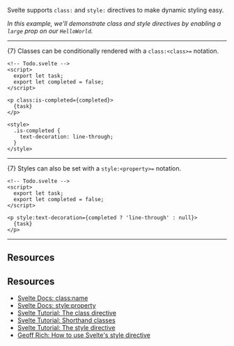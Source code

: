 Svelte supports `class:` and `style:` directives to make dynamic styling easy.

*In this example, we'll demonstrate class and style directives by enabling a `large` prop on our `HelloWorld`.*

---

{7} Classes can be conditionally rendered with a `class:<class>=` notation.

```svelte
<!-- Todo.svelte -->
<script>
  export let task;
  export let completed = false;
</script>

<p class:is-completed={completed}>
  {task}
</p>

<style>
  .is-completed {
    text-decoration: line-through;
  }
</style>
```

---

{7} Styles can also be set with a `style:<property>=` notation.

```svelte
<!-- Todo.svelte -->
<script>
  export let task;
  export let completed = false;
</script>

<p style:text-decoration={completed ? 'line-through' : null}>
  {task}
</p>
```

---

## Resources

## Resources

- [Svelte Docs: class:name](https://svelte.dev/docs/element-directives#class-name)
- [Svelte Docs: style:property](https://svelte.dev/docs/element-directives#style-property)
- [Svelte Tutorial: The class directive](https://learn.svelte.dev/tutorial/classes)
- [Svelte Tutorial: Shorthand classes](https://learn.svelte.dev/tutorial/class-shorthand)
- [Svelte Tutorial: The style directive](https://learn.svelte.dev/tutorial/styles)
- [Geoff Rich: How to use Svelte's style directive](https://geoffrich.net/posts/style-directives/)
